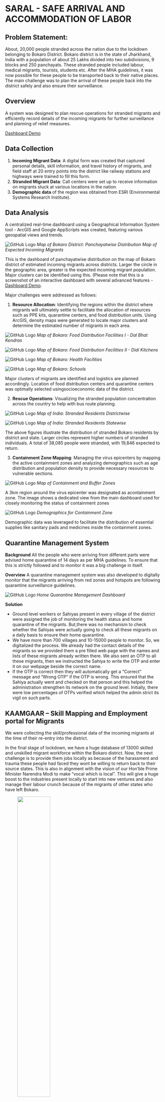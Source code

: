 # SARAL - SAFE ARRIVAL AND ACCOMMODATION OF LABOR

## Problem Statement: 
About, 20,000 people stranded across the nation due to the lockdown belonging to Bokaro District. Bokaro district is in the state of Jharkhand, India with a population of about 25 Lakhs divided into two subdivisions, 9 blocks and 250 panchayats. These stranded people included labour, medical migrants, tourists, students etc. After the MHA guidelines, it was now possible for these people to be transported back to their native places. The main challenge was to plan the arrival of these people back into the district safely and also ensure their surveillance.

## Overview
A system was designed to plan rescue operations for stranded migrants and efficiently record details of the incoming migrants for further surveillance and planning of relief measures.

[Dashboard Demo](https://www.youtube.com/watch?v=f3ZOFVBPRRs)

## Data Collection
1. **Incoming Migrant Data**: A digital form was created that captured personal details, skill information, and travel history of migrants, and field staff at 20 entry points into the district like railway stations and highways were trained to fill this form. 
2. **Stranded Migrant Data**: Call centers were set up to receive information on migrants stuck at various locations in the nation.   
3. **Demographic data** of the region was obtained from ESRI (Environmental Systems Research Institute). 

## Data Analysis
A centralized real-time dashboard using a Geographical Information System tool - ArcGIS and Google AppScripts was created, featuring various geospatial views and trends.

![GitHub Logo](https://github.com/chitransh1998/SARAL/blob/main/Incoming%20Migrants%20-%20Panchayatwise.PNG?raw=true)
*Map of Bokaro District: Panchayatwise Distribution Map of Expected Incoming Migrants* 

This is the dashboard of panchayatwise distribution on the map of Bokaro district of estimated incoming migrants across districts. Larger the circle in the geographic area, greater is the expected incoming migrant population. Major clusters can be identified using this. (Please note that this is a screenshot of an interactive dashboard with several advanced features - [Dashboard Demo](https://drive.google.com/file/d/1dTY1Clon8ZYSkrzEW1PdECXHkmBDeFjg/view?usp=drive_link).

Major challenges were addressed as follows:
1. **Resource Allocation**: Identifying the regions within the district where migrants will ultimately settle to facilitate the allocation of resources such as PPE kits, quarantine centers, and food distribution units. Using ArcGIS, density maps were generated to locate major clusters and determine the estimated number of migrants in each area.

![GitHub Logo](https://github.com/chitransh1998/SARAL/blob/main/Food%20Facility%201%20-%20Dal%20Bhat%20Kendras.PNG?raw=true)
*Map of Bokaro: Food Distribution Facilities I - Dal Bhat Kendras*

![GitHub Logo](https://github.com/chitransh1998/SARAL/blob/main/Food%20Facility%202%20-%20Didikitchens.PNG?raw=true)
*Map of Bokaro: Food Distribution Facilities II - Didi Kitchens*

![GitHub Logo](https://github.com/chitransh1998/SARAL/blob/main/Health%20Facilities.PNG?raw=true)
*Map of Bokaro: Health Facilities*

![GitHub Logo](https://github.com/chitransh1998/SARAL/blob/main/Schools.PNG?raw=true)
*Map of Bokaro: Schools*

Major clusters of migrants are identified and logistics are planned accordingly. Location of food distribution centers and quarantine centers was optimally selected usingsocioeconomic data of the district.

2. **Rescue Operations**: Visualizing the stranded population concentration across the country to help with bus route planning.

![GitHub Logo](https://github.com/chitransh1998/SARAL/blob/main/Stranded%20Migrants%20-districtwise.PNG?raw=true)
*Map of India: Stranded Residents Districtwise*

![GitHub Logo](https://github.com/chitransh1998/SARAL/blob/main/Stranded%20Migrants%20-statewise.PNG?raw=true)
*Map of India: Stranded Residents Statewise*

The above figures illustrate the distribution of stranded Bokaro residents by district and state. Larger circles represent higher numbers of stranded individuals. A total of 38,085 people were stranded, with 19,846 expected to return.

3. **Containment Zone Mapping**: Managing the virus epicenters by mapping the active containment zones and analyzing demographics such as age distribution and population density to provide necessary resources to vulnerable sections.
   
![GitHub Logo](https://github.com/chitransh1998/SARAL/blob/main/Hotspots.png?raw=true)
*Map of Containment and Buffer Zones*

A 3km region around the virus epicenter was designated as acontainment zone. The image shows a dedicated view from the main dashboard used for closely monitoring the status of containment zones

![GitHub Logo](https://github.com/chitransh1998/SARAL/blob/main/Demographics%20Containment%20Zone.png?raw=true)
*Demographics for Containment Zone*

Demographic data was leveraged to facilitate the distribution of essential supplies like sanitary pads and medicines inside the containment zones.

## Quarantine Management System
**Background** All the people who were arriving from different parts were advised home quarantine of 14 days as per MHA guidelines. To ensure that this is strictly followed and to monitor it was a big challenge in itself.

**Overview** A quarantine management system was also developed to digitally monitor that the migrants arriving from red zones and hotspots are following quarantine surveillance guidelines.

![GitHub Logo](https://github.com/chitransh1998/SARAL/blob/main/QMS.png?raw=true)
*Home Quarantine Management Dashboard*

**Solution** 
- Ground level workers or Sahiyas present in every village of the district were assigned the job of monitoring the health status and home quarantine of the migrants. But,there was no mechanism to check whether the Sahiyas were actually going to check all these migrants on a daily basis to ensure their home quarantine.
- We have more than 700 villages and 10-15000 people to monitor. So, we digitalized the process. We already had the contact details of the migrants so we provided them a pre filled web page with the names and lists of these migrants already written there. We also sent an OTP to all these migrants, then we instructed the Sahiya to write the OTP and enter it on our webpage beside the correct name.
- If the OTP is correct then they will automatically get a “Correct” message and “Wrong OTP” if the OTP is wrong. This ensured that the Sahiya actually went and checked on that person and this helped the administration strengthen its network on the ground level. Initially, there were low percentages of OTPs verified which helped the admin strict its vigil on such parts.

## KAAMGAAR – Skill Mapping and Employment portal for Migrants

We were collecting the skill/professional data of the incoming migrants at the time of their re-entry into the district.

In the final stage of lockdown, we have a huge database of 13000 skilled and unskilled migrant workforce within the Bokaro district. Now, the next challenge is to provide them jobs locally as because of the harassment and trauma these people had faced they wont be willing to return back to their source states. This is also in alignment with the vision of our Hon’ble Prime Minister Narendra Modi to make “vocal which is local”. This will give a huge boost to the industries present locally to start into new ventures and also manage their labour crunch because of the migrants of other states who have left Bokaro.

<figure>
<img src="https://github.com/chitransh1998/SARAL/blob/main/Skill%20Mapping%20Bokaro.png?raw=true" width=50% height=50%>
<figcaption>Skill Mapping - Pie Chart</figcaption>
</figure>

We had also collected the consent of the people to work in MNREGA schemes and shockingly about 78% of the total number of people were interested, clearly highlighting the desperateness of the people to find livelihood opportunities.

![GitHub Logo](https://github.com/chitransh1998/SARAL/blob/main/Skill%20Mapping%20Bokaro%202.png?raw=true)
*Skill Mapping - Tabular*

We developed a [web portal](https://tinyurl.com/kaamgaar-bokaro) which will act as a skill exchange centre for the district. We have populated it with the dataset of the migrant workforce we had with people belonging to various traits like carpentry, electricians, drivers, construction workers, tailors, cooks etc. In this portal we have also created separate sections for people to provide with bulk requests which our team handles specifically.

We have also provided a search box with address, skill and gender filters to allow potential employers to freely search from the database and get in touch with their potential employees. This portal is completely free of cost and the main aim is to provide employment and jobs to the distressed migrants and also to push the local economy stuck due to the prolonged crisis and shutdown.


![GitHub Logo](https://github.com/chitransh1998/SARAL/blob/main/Kaamgar%20Portal.png?raw=true)

*Kaamgar Portal Homepage*

## Results
The results were pleasing, and Bokaro district successfully sailed through the first wave of the pandemic with minimal damage. Moreover, the project received widespread recognition from national media and central government bodies for its ingenuity and effectiveness. The tools developed were replicated in other districts and served as a model for the State's disaster response efforts.

**Media Links** 
- [Times of India - Bokaro admin develops system to facilitate migrants return](https://timesofindia.indiatimes.com/city/ranchi/bokaro-admin-develops-system-to-facilitate-migrants-return/articleshow/75586514.cms)
- [The Pioneer - Bokaro admin uses SARAL system to track migrants entry](https://www.dailypioneer.com/2020/state-editions/bokaro-admin-uses-saral-system-to-track-migrants----entry.html)
- [Deccan Herald - Bokaro's Unique project that managed 32,000 migrants](https://www.deccanherald.com/india/bokaros-unique-project-that-managed-32000-migrants-861316.html)
- [NITI Aayog](https://twitter.com/NITIAayog/status/1258662374325620737)
- [Businessworld - Smart Administratie Response to COVID-19 Crisis in Bokaro, Jharkhand](https://www.businessworld.in/article/Smart-Administrative-Response-To-COVID-19-Crisis-In-Bokaro-Jharkhand/12-07-2020-296639/)

**Personal Interview with Magazine - Pulse NITK**
- [Meet Chitransh Lodha - NITK student who helped facilitate the safe return of migrants to Bokaro](https://pulse.nitk.ac.in/2020/07/11/a-conversation-with-chitransh-lodha/?amp=1)
